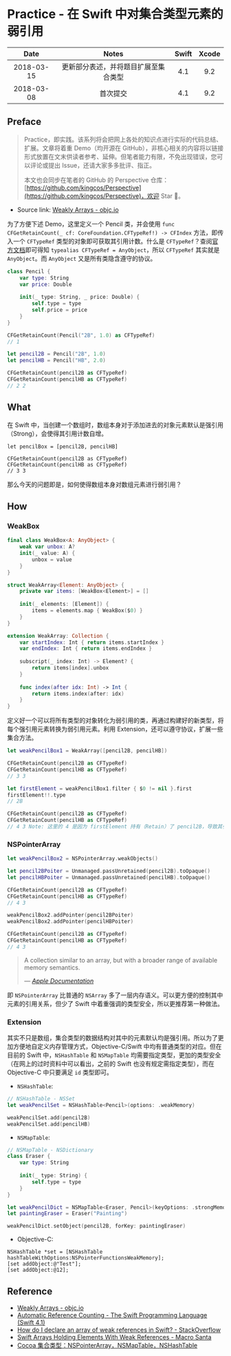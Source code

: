 # Practice - 在 Swift 中对集合类型元素的弱引用

| Date | Notes | Swift | Xcode |
|:-----:|:-----:|:-----:|:-----:|
| 2018-03-15 | 更新部分表述，并将题目扩展至集合类型 | 4.1 | 9.2 |
| 2018-03-08 | 首次提交 | 4.1 | 9.2 |

## Preface

> Practice，即实践。该系列将会把网上各处的知识点进行实际的代码总结、扩展。文章将着重 Demo（均开源在 GitHub），非核心相关的内容将以链接形式放置在文末供读者参考、延伸。但笔者能力有限，不免出现错误，您可以评论或提出 Issue，还请大家多多批评、指正。
>
> 本文也会同步在笔者的 GitHub 的 Perspective 仓库：[https://github.com/kingcos/Perspective](https://github.com/kingcos/Perspective)，欢迎 Star 🌟。

- Source link: [Weakly Arrays - objc.io](https://www.objc.io/blog/2017/12/28/weak-arrays/)

为了方便下述 Demo，这里定义一个 Pencil 类，并会使用 `func CFGetRetainCount(_ cf: CoreFoundation.CFTypeRef!) -> CFIndex` 方法，即传入一个 `CFTypeRef` 类型的对象即可获取其引用计数。什么是 `CFTypeRef`？查阅[官方文档](https://developer.apple.com/documentation/corefoundation/cftyperef)即可得知 `typealias CFTypeRef = AnyObject`，所以 `CFTypeRef` 其实就是 `AnyObject`。而 `AnyObject` 又是所有类隐含遵守的协议。

```Swift
class Pencil {
    var type: String
    var price: Double
    
    init(_ type: String, _ price: Double) {
        self.type = type
        self.price = price
    }
}

CFGetRetainCount(Pencil("2B", 1.0) as CFTypeRef)
// 1

let pencil2B = Pencil("2B", 1.0)
let pencilHB = Pencil("HB", 2.0)

CFGetRetainCount(pencil2B as CFTypeRef)
CFGetRetainCount(pencilHB as CFTypeRef)
// 2 2
```

## What

在 Swift 中，当创建一个数组时，数组本身对于添加进去的对象元素默认是强引用（Strong），会使得其引用计数自增。

```
let pencilBox = [pencil2B, pencilHB]

CFGetRetainCount(pencil2B as CFTypeRef)
CFGetRetainCount(pencilHB as CFTypeRef)
// 3 3
```

那么今天的问题即是，如何使得数组本身对数组元素进行弱引用？

## How

### WeakBox

```Swift
final class WeakBox<A: AnyObject> {
    weak var unbox: A?
    init(_ value: A) {
        unbox = value
    }
}

struct WeakArray<Element: AnyObject> {
    private var items: [WeakBox<Element>] = []
    
    init(_ elements: [Element]) {
        items = elements.map { WeakBox($0) }
    }
}

extension WeakArray: Collection {
    var startIndex: Int { return items.startIndex }
    var endIndex: Int { return items.endIndex }
    
    subscript(_ index: Int) -> Element? {
        return items[index].unbox
    }
    
    func index(after idx: Int) -> Int {
        return items.index(after: idx)
    }
}
```

定义好一个可以将所有类型的对象转化为弱引用的类，再通过构建好的新类型，将每个强引用元素转换为弱引用元素。利用 Extension，还可以遵守协议，扩展一些集合方法。

```Swift
let weakPencilBox1 = WeakArray([pencil2B, pencilHB])

CFGetRetainCount(pencil2B as CFTypeRef)
CFGetRetainCount(pencilHB as CFTypeRef)
// 3 3

let firstElement = weakPencilBox1.filter { $0 != nil }.first
firstElement!!.type
// 2B

CFGetRetainCount(pencil2B as CFTypeRef)
CFGetRetainCount(pencilHB as CFTypeRef)
// 4 3 Note: 这里的 4 是因为 firstElement 持有（Retain）了 pencil2B，导致其引用计数增 1
```

### NSPointerArray

```Swift
let weakPencilBox2 = NSPointerArray.weakObjects()

let pencil2BPoiter = Unmanaged.passUnretained(pencil2B).toOpaque()
let pencilHBPoiter = Unmanaged.passUnretained(pencilHB).toOpaque()

CFGetRetainCount(pencil2B as CFTypeRef)
CFGetRetainCount(pencilHB as CFTypeRef)
// 4 3

weakPencilBox2.addPointer(pencil2BPoiter)
weakPencilBox2.addPointer(pencilHBPoiter)

CFGetRetainCount(pencil2B as CFTypeRef)
CFGetRetainCount(pencilHB as CFTypeRef)
// 4 3
```

> A collection similar to an array, but with a broader range of available memory semantics.
> 
> — [*Apple Documentation*](https://developer.apple.com/documentation/foundation/nspointerarray)

即 `NSPointerArray` 比普通的 `NSArray` 多了一层内存语义。可以更方便的控制其中元素的引用关系，但少了 Swift 中着重强调的类型安全，所以更推荐第一种做法。

### Extension

其实不只是数组，集合类型的数据结构对其中的元素默认均是强引用。所以为了更加方便地自定义内存管理方式，Objective-C/Swift 中均有普通类型的对应。但在目前的 Swift 中，`NSHashTable` 和 `NSMapTable` 均需要指定类型，更加的类型安全（在网上的过时资料中可以看出，之前的 Swift 也没有规定需指定类型），而在 Objective-C 中只要满足 `id` 类型即可。

- `NSHashTable`: 

```Swift
// NSHashTable - NSSet
let weakPencilSet = NSHashTable<Pencil>(options: .weakMemory)

weakPencilSet.add(pencil2B)
weakPencilSet.add(pencilHB)
```

- `NSMapTable`:

```Swift
// NSMapTable - NSDictionary
class Eraser {
    var type: String
    
    init(_ type: String) {
        self.type = type
    }
}

let weakPencilDict = NSMapTable<Eraser, Pencil>(keyOptions: .strongMemory, valueOptions: .weakMemory)
let paintingEraser = Eraser("Painting")

weakPencilDict.setObject(pencil2B, forKey: paintingEraser)
```

- Objective-C:

```ObjC
NSHashTable *set = [NSHashTable hashTableWithOptions:NSPointerFunctionsWeakMemory];
[set addObject:@"Test"];
[set addObject:@12];
```

## Reference

- [Weakly Arrays - objc.io](https://www.objc.io/blog/2017/12/28/weak-arrays/)
- [Automatic Reference Counting - The Swift Programming Language (Swift 4.1)](https://developer.apple.com/library/content/documentation/Swift/Conceptual/Swift_Programming_Language/AutomaticReferenceCounting.html)
- [How do I declare an array of weak references in Swift? - StackOverflow](https://www.google.com.sg/url?sa=t&rct=j&q=&esrc=s&source=web&cd=1&cad=rja&uact=8&ved=0ahUKEwi3lrPE4dnZAhWBLo8KHcimAwwQFggqMAA&url=https%3A%2F%2Fstackoverflow.com%2Fquestions%2F24127587%2Fhow-do-i-declare-an-array-of-weak-references-in-swift&usg=AOvVaw0XHV471sUykyviiUH7TX2o)
- [Swift Arrays Holding Elements With Weak References - Macro Santa](https://marcosantadev.com/swift-arrays-holding-elements-weak-references/)
- [Cocoa 集合类型：NSPointerArray，NSMapTable，NSHashTable](http://www.saitjr.com/ios/nspointerarray-nsmaptable-nshashtable.html)